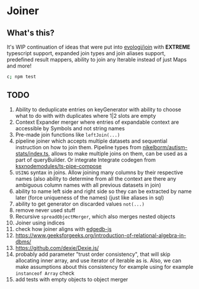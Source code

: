 # Joiner

## What's this?

It's WIP continuation of ideas that were put into
[evologi/join](https://github.com/evologi/join) with **EXTREME** typescript
support, expanded join types and join aliases support, predefined result
mappers, ability to join any Iterable instead of just Maps and more!

```bash
c; npm test
```

## TODO

1. Ability to deduplicate entries on keyGenerator with ability to choose what to do with with duplicates where 1|2 slots are empty
2. Context Expander merger where entries of expandable context are accessible by Symbols and not string names
3. Pre-made join functions like `leftJoin(...)`
4. pipeline joiner which accepts multiple datasets and sequential instruction on how to join them. Pipeline types from [nikelborm/autism-stats/index.ts](https://github.com/nikelborm/autism-stats/blob/main/index.ts), allows to make multiple joins on them, can be used as a part of queryBuilder. Or integrate Integrate codegen from [ksxnodemodules/ts-pipe-compose](https://github.com/ksxnodemodules/ts-pipe-compose)
5. `USING` syntax in joins. Allow joining many columns by their respective names (also ability to determine from all the context are there any ambiguous column names with all previous datasets in join)
6. ability to name left side and right side so they can be extracted by name later (force uniqueness of the names) (just like aliases in sql)
7. ability to get generator on discarded values `not(...)`
8. remove never used stuff
9. Recursive `spreadObjectMerger`, which also merges nested objects
10. Joiner using indices
11. check how joiner aligns with [edgedb-js](https://github.com/edgedb/edgedb-js)
12. https://www.geeksforgeeks.org/introduction-of-relational-algebra-in-dbms/
13. https://github.com/dexie/Dexie.js/
14. probably add parameter "trust order consistency", that will skip allocating inner array, and use iterator of iterable as is. Also, we can make assumptions about this consistency for example using for example `instanceof Array` check
15. add tests with empty objects to object merger <!-- https://t.me/Alexandroppolus написал в https://t.me/typescript_bowl/56?comment=244 В типе для мержа надо ещё не забыть проверить флаг exactOptionalPropertyTypes, если он не true, то с необязательных ключей может прилетать undefined: `type IsEOPT = [undefined] extends [1?] ? false : true;` -->
